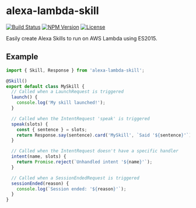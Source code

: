 # alexa-lambda-skill

[![Build Status](https://travis-ci.org/cameronhunter/alexa-lambda-skill.svg?branch=master)](https://travis-ci.org/cameronhunter/alexa-lambda-skill) [![NPM Version](https://img.shields.io/npm/v/alexa-lambda-skill.svg)](https://npmjs.org/package/alexa-lambda-skill) [![License](https://img.shields.io/npm/l/alexa-lambda-skill.svg)](https://github.com/cameronhunter/alexa-lambda-skill/blob/master/LICENSE)

Easily create Alexa Skills to run on AWS Lambda using ES2015.

## Example

```javascript
import { Skill, Response } from 'alexa-lambda-skill';

@Skill()
export default class MySkill {
  // Called when a LaunchRequest is triggered
  launch() {
    console.log('My skill launched!');
  }

  // Called when the IntentRequest 'speak' is triggered
  speak(slots) {
    const { sentence } = slots;
    return Response.say(sentence).card('MySkill', `Said '${sentence}'`);
  }

  // Called when the IntentRequest doesn't have a specific handler
  intent(name, slots) {
    return Promise.reject(`Unhandled intent '${name}'`);
  }

  // Called when a SessionEndedRequest is triggered
  sessionEnded(reason) {
    console.log(`Session ended: '${reason}'`);
  }
}
```
